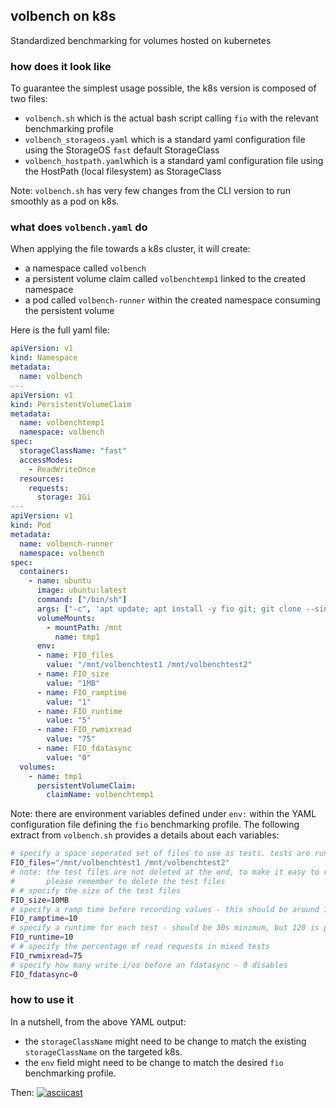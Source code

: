 ## volbench on k8s
Standardized benchmarking for volumes hosted on kubernetes

### how does it look like
To guarantee the simplest usage possible, the k8s version is composed of two files:
- ```volbench.sh``` which is the actual bash script calling ```fio``` with the relevant benchmarking profile
- ```volbench_storageos.yaml``` which is a standard yaml configuration file using the StorageOS ```fast``` default StorageClass
- ```volbench_hostpath.yaml```which is a standard yaml configuration file using the HostPath (local filesystem) as StorageClass

Note: ```volbench.sh``` has very few changes from the CLI version to run smoothly as a pod on k8s.

### what does ```volbench.yaml``` do
When applying the file towards a k8s cluster, it will create: 
- a namespace called ```volbench```
- a persistent volume claim called ```volbenchtemp1``` linked to the created namespace
- a pod called ```volbench-runner``` within the created namespace consuming the persistent volume

Here is the full yaml file:
```yaml 
apiVersion: v1
kind: Namespace
metadata:
  name: volbench
---
apiVersion: v1
kind: PersistentVolumeClaim
metadata:
  name: volbenchtemp1
  namespace: volbench
spec:
  storageClassName: "fast"
  accessModes:
    - ReadWriteOnce
  resources:
    requests:
      storage: 1Gi
---
apiVersion: v1
kind: Pod
metadata:
  name: volbench-runner
  namespace: volbench
spec:
  containers:
    - name: ubuntu
      image: ubuntu:latest
      command: ["/bin/sh"]
      args: ["-c", 'apt update; apt install -y fio git; git clone --single-branch --branch containerized http://github.com/rovandep/volbench.git; /volbench/k8s/volbench.sh; sleep 36000']
      volumeMounts:
        - mountPath: /mnt
          name: tmp1
      env:
      - name: FIO_files
        value: "/mnt/volbenchtest1 /mnt/volbenchtest2"
      - name: FIO_size
        value: "1MB"
      - name: FIO_ramptime
        value: "1"
      - name: FIO_runtime
        value: "5"
      - name: FIO_rwmixread
        value: "75"
      - name: FIO_fdatasync
        value: "0"
  volumes:
    - name: tmp1
      persistentVolumeClaim:
        claimName: volbenchtemp1
```

Note: there are environment variables defined under ```env:``` within the YAML configuration file defining the ```fio``` benchmarking profile.
The following extract from ```volbench.sh``` provides a details about each variables:

```bash
# specify a space seperated set of files to use as tests. tests are run in paralled across all files
FIO_files="/mnt/volbenchtest1 /mnt/volbenchtest2"
# note: the test files are not deleted at the end, to make it easy to run multiple tests
#       please remember to delete the test files
# # specify the size of the test files
FIO_size=10MB
# specify a ramp time before recording values - this should be around 10 seconds
FIO_ramptime=10
# specify a runtime for each test - should be 30s minimum, but 120 is preferred
FIO_runtime=10
# # specify the percentage of read requests in mixed tests
FIO_rwmixread=75
# specify how many write i/os before an fdatasync - 0 disables
FIO_fdatasync=0
``` 

### how to use it
In a nutshell, from the above YAML output:
- the ```storageClassName``` might need to be change to match the existing ```storageClassName``` on the targeted k8s.  
- the ```env``` field might need to be change to match the desired ```fio``` benchmarking profile.

Then:
[![asciicast](https://asciinema.org/a/407266.svg)](https://asciinema.org/a/407266)

